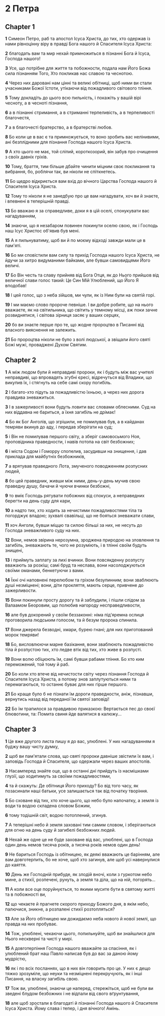 # 2 Петра

## Chapter 1

**1** Симеон Петро, раб та апостол Ісуса Христа, до тих, хто одержав із нами рівноцінну віру в правді Бога нашого й Спасителя Ісуса Христа:

**2** благодать вам та мир нехай примножиться в пізнанні Бога й Ісуса, Господа нашого!

**3** Усе, що потрібне для життя та побожности, подала нам Його Божа сила пізнанням Того, Хто покликав нас славою та чеснотою.

**4** Через них даровані нам цінні та великі обітниці, щоб ними ви стали учасниками Божої Істоти, утікаючи від пожадливого світового тління.

**5** Тому докладіть до цього всю пильність, і покажіть у вашій вірі чесноту, а в чесноті пізнання,

**6** а в пізнанні стримання, а в стриманні терпеливість, а в терпеливості благочестя,

**7** а в благочесті братерство, а в братерстві любов.

**8** Бо коли це в вас є та примножується, то воно зробить вас нелінивими, ані безплідними для пізнання Господа нашого Ісуса Христа.

**9** А хто цього не має, той сліпий, короткозорий, він забув про очищення з своїх давніх гріхів.

**10** Тому, браття, тим більше дбайте чинити міцним своє покликання та вибрання, бо, роблячи так, ви ніколи не спіткнетесь.

**11** Бо щедро відкриється вам вхід до вічного Царства Господа нашого й Спасителя Ісуса Христа.

**12** Тому то ніколи я не занедбую про це вам нагадувати, хоч ви й знаєте, і впевнені в теперішній правді.

**13** Бо вважаю я за справедливе, доки я в цій оселі, спонукувати вас нагадуванням,

**14** знаючи, що я незабаром повинен покинути оселю свою, як і Господь наш Ісус Христос об'явив був мені.

**15** А я пильнуватиму, щоб ви й по моєму відході завжди мали це в пам'яті.

**16** Бо ми сповістили вам силу та прихід Господа нашого Ісуса Христа, не йдучи за хитро видуманими байками, але бувши самовидцями Його величі.

**17** Бо Він честь та славу прийняв від Бога Отця, як до Нього прийшов від величної слави голос такий: Це Син Мій Улюблений, що Його Я вподобав!

**18** І цей голос, що з неба зійшов, ми чули, як із Ним були на святій горі.

**19** І ми маємо слово пророче певніше. І ви добре робите, що на нього вважаєте, як на світильника, що світить у темному місці, аж поки зачне розвиднятися, і світова зірниця засяє у ваших серцях,

**20** бо ви знаєте перше про те, що жодне пророцтво в Писанні від власного вияснення не залежить.

**21** Бо пророцтва ніколи не було з волі людської, а звіщали його святі Божі мужі, проваджені Духом Святим.

## Chapter 2

**1** А між людом були й неправдиві пророки, як і будуть між вас учителі неправдиві, що впровадять згубні єресі, відречуться від Владики, що викупив їх, і стягнуть на себе самі скору погибіль.

**2** І багато-хто підуть за пожадливістю їхньою, а через них дорога правдива зневажиться.

**3** І в зажерливості вони будуть ловити вас словами облесними. Суд на них віддавна не бариться, а їхня загибіль не дрімає!

**4** Бо як Бог Анголів, що згрішили, не помилував був, а в кайданах темряви вкинув до аду, і передав зберігати на суд;

**5** і Він не помилував першого світу, а зберіг самовосьмого Ноя, проповідника праведности, і навів потопа на світ безбожних;

**6** і міста Содом і Гоморру спопелив, засудивши на знищення, і дав приклада для майбутніх безбожників,

**7** а врятував праведного Лота, змученого поводженням розпусних людей,

**8** бо цей праведник, живши між ними, день-у-день мучив свою праведну душу, бачачи й чуючи вчинки безбожні,

**9** то вміє Господь рятувати побожних від спокуси, а неправедних берегти на день суду для кари,

**10** а надто тих, хто ходить за нечистими пожадливостями тіла та погорджує владою; зухвалі свавільці, що не бояться зневажати слави,

**11** хоч Анголи, бувши міццю та силою більші за них, не несуть до Господа зневажливого суду на них.

**12** Вони, немов звірина нерозумна, зроджена природою на зловлення та загибіль, зневажають те, чого не розуміють, і в тлінні своїм будуть знищені,

**13** і приймуть заплату за лихі вчинки. Вони повсякденну розпусту вважають за розкіш; самі бруд та неслава, вони насолоджуються своїми оманами, бенкетуючи з вами.

**14** Їхні очі наповнені перелюбом та гріхом безупинним; вони зваблюють душі незміцнені; вони, діти прокляття, мають серце, привчене до зажерливости.

**15** Вони покинули просту дорогу та й заблудили, і пішли слідом за Валаамом Беоровим, що полюбив нагороду несправедливости,

**16** але був докорений у своїм беззаконні: німа під'яремна ослиця проговорила людським голосом, та й безум пророка спинила.

**17** Вони джерела безводні, хмари, бурею гнані; для них приготований морок темряви!

**18** Бо, висловлюючи марне базікання, вони зваблюють пожадливістю тіла й розпустою тих, хто ледве втік від тих, хто живе в розпусті.

**19** Вони волю обіцюють їм, самі бувши рабами тління. Бо хто ким переможений, той тому й раб.

**20** Бо коли хто втече від нечистости світу через пізнання Господа й Спасителя Ісуса Христа, а потому знов заплутуються ними та перемагаються, то останнє буває для них гірше першого.

**21** Бо краще було б не пізнати їм дороги праведности, аніж, пізнавши, вернутись назад від переданої їм святої заповіді!

**22** Бо їм трапилося за правдивою приказкою: Вертається пес до своєї блювотини, та: Помита свиня йде валятися в калюжу...

## Chapter 3

**1** Це вже другого листа пишу я до вас, улюблені. У них нагадуванням я буджу вашу чисту думку,

**2** щоб ви пам'ятали слова, що святі пророки давніше звістили їх вам, і заповідь Господа й Спасителя, що одержали через ваших апостолів.

**3** Насамперед знайте оце, що в останні дні прийдуть із насмішками глузії, що ходитимуть за своїми пожадливостями,

**4** та й скажуть: Де обітниця Його приходу? Бо від того часу, як позасинали наші батьки, усе залишається так від початку творіння.

**5** Бо сховане від тих, хто хоче цього, що небо було напочатку, а земля із води та водою складена словом Божим,

**6** тому тодішній світ, водою потоплений, згинув.

**7** А теперішні небо й земля заховані тим самим словом, і зберігаються для огню на день суду й загибелі безбожних людей.

**8** Нехай же одне це не буде заховане від вас, улюблені, що в Господа один день немов тисяча років, а тисяча років немов один день!

**9** Не бариться Господь із обітницею, як деякі вважають це барінням, але вам довготерпить, бо не хоче, щоб хто загинув, але щоб усі навернулися до каяття.

**10** День же Господній прибуде, як злодій вночі, коли з гуркотом небо мине, а стихії, розпечені, рунуть, а земля та діла, що на ній, погорять...

**11** А коли все оце поруйнується, то якими мусите бути в святому житті та в побожності ви,

**12** що чекаєте й прагнете скорого приходу Божого дня, в якім небо, палючися, зникне, а розпалені стихії розтопляться?

**13** Але за Його обітницею ми дожидаємо неба нового й нової землі, що правда на них пробуває.

**14** Тож, улюблені, чекаючи цього, попильнуйте, щоб ви знайшлися для Нього нескверні та чисті у мирі.

**15** А довготерпіння Господа нашого вважайте за спасіння, як і улюблений брат наш Павло написав був до вас за даною йому мудрістю,

**16** як і по всіх посланнях, що в них він говорить про це. У них є дещо тяжко зрозуміле, що неуки та незміцнені перекручують, як і інші Писання, на власну загибіль свою.

**17** Тож ви, улюблені, знаючи це наперед, стережіться, щоб не були ви зведені блудом безбожних і не відпали від свого вґрунтування,

**18** але щоб зростали в благодаті й пізнанні Господа нашого й Спасителя Ісуса Христа. Йому слава і тепер, і дня вічного! Амінь.

